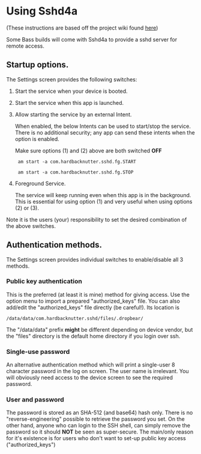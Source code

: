 # Using Sshd4a

(These instructions are based off the project wiki found [here](https://github.com/tfonteyn/Sshd4a/wiki))

Some Bass builds will come with Sshd4a to provide a sshd server for remote access. 

## Startup options.

The Settings screen provides the following switches:

1. Start the service when your device is booted.
2. Start the service when this app is launched.
3. Allow starting the service by an external Intent.

   When enabled, the below Intents can be used to start/stop the service. There is no additional security; any app can send these intents when the option is enabled.

   Make sure options (1) and (2) above are both switched **OFF**
          
        am start -a com.hardbacknutter.sshd.fg.START

        am start -a com.hardbacknutter.sshd.fg.STOP

4. Foreground Service.

   The service will keep running even when this app is in the background. This is essential for using option (1) and very useful when using options (2) or (3).

Note it is the users (your) responsibility to set the desired combination of the above switches.

## Authentication methods.

The Settings screen provides individual switches to enable/disable all 3 methods.

### Public key authentication

This is the preferred (at least it is mine) method for giving access. Use the option menu to import a prepared "authorized_keys" file.
You can also add/edit the "authorized_keys" file directly (be careful!). Its location is

    /data/data/com.hardbacknutter.sshd/files/.dropbear/

The "/data/data" prefix **might** be different depending on device vendor, but the "files" directory is the default home directory if you login over ssh.

### Single-use password

An alternative authentication method which will print a single-user 8 character password in the log on screen. The user name is irrelevant. You will obviously need access to the device screen to see the required password.

### User and password

The password is stored as an SHA-512 (and base64) hash only. There is no "reverse-engineering" possible to retrieve the password you set.
On the other hand, anyone who can login to the SSH shell, can simply remove the password so it should **NOT** be seen as super-secure. The main/only reason for it's existence is for users who don't want to set-up public key access ("authorized_keys")

